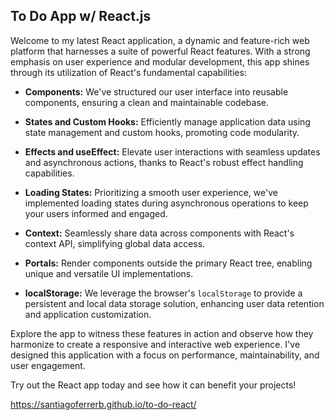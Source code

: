 ## To Do App w/ React.js

Welcome to my latest React application, a dynamic and feature-rich web platform that harnesses a suite of powerful React features. With a strong emphasis on user experience and modular development, this app shines through its utilization of React's fundamental capabilities:

- **Components:** We've structured our user interface into reusable components, ensuring a clean and maintainable codebase.

- **States and Custom Hooks:** Efficiently manage application data using state management and custom hooks, promoting code modularity.

- **Effects and useEffect:** Elevate user interactions with seamless updates and asynchronous actions, thanks to React's robust effect handling capabilities.

- **Loading States:** Prioritizing a smooth user experience, we've implemented loading states during asynchronous operations to keep your users informed and engaged.

- **Context:** Seamlessly share data across components with React's context API, simplifying global data access.

- **Portals:** Render components outside the primary React tree, enabling unique and versatile UI implementations.

- **localStorage:** We leverage the browser's `localStorage` to provide a persistent and local data storage solution, enhancing user data retention and application customization.

Explore the app to witness these features in action and observe how they harmonize to create a responsive and interactive web experience. I've designed this application with a focus on performance, maintainability, and user engagement.

Try out the React app today and see how it can benefit your projects!

https://santiagoferrerb.github.io/to-do-react/
